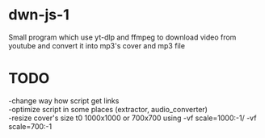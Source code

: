 # dwn-js-1
Small program which use yt-dlp and ffmpeg to download video from youtube and convert it into mp3's cover and mp3 file

# TODO
-change way how script get links <br>
-optimize script in some places (extractor, audio_converter) <br>
-resize cover's size t0 1000x1000 or 700x700 using -vf scale=1000:-1/ -vf scale=700:-1 <br>
